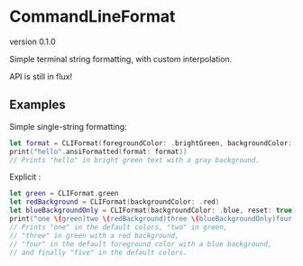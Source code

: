 # CommandLineFormat
version 0.1.0

Simple terminal string formatting, with custom interpolation.

API is still in flux!

## Examples

Simple single-string formatting:

```swift
let format = CLIFormat(foregroundColor: .brightGreen, backgroundColor: .gray)
print("hello".ansiFormatted(format: format))
// Prints "hello" in bright green text with a gray background.
```

Explicit :

```swift
let green = CLIFormat.green
let redBackground = CLIFormat(backgroundColor: .red)
let blueBackgroundOnly = CLIFormat(backgroundColor: .blue, reset: true)
print("one \(green)two \(redBackground)three \(blueBackgroundOnly)four \(.reset) five")
// Prints "one" in the default colors, "two" in green,
// "three" in green with a red background,
// "four" in the default foreground color with a blue background,
// and finally "five" in the default colors.
```
